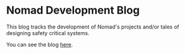 # Nomad Development Blog

This blog tracks the development of Nomad's projects and/or tales of designing safety critical systems.

You can see the blog [here](https://nomadmotors.github.io/blog).